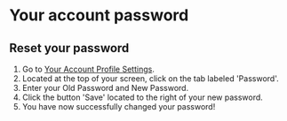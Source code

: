 # Your account password

## Reset your password

1. Go to [Your Account Profile Settings](https://app.calendso.com/settings/profile).
2. Located at the top of your screen, click on the tab labeled 'Password'.
3. Enter your Old Password and New Password.
4. Click the button 'Save' located to the right of your new password.
5. You have now successfully changed your password!